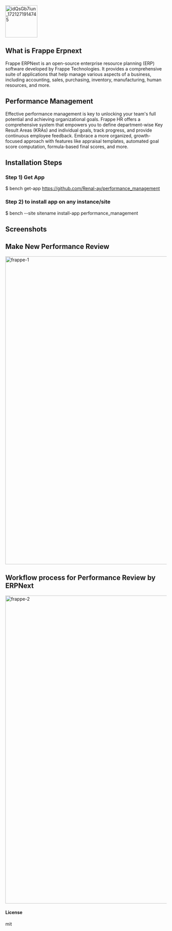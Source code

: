 <img width="100" alt="idQsGb7iun_1721271914745" src="https://github.com/user-attachments/assets/d0d415f7-390f-4e4c-988a-44764de55704">

## What is Frappe Erpnext
Frappe ERPNext is an open-source enterprise resource planning (ERP) software developed by Frappe Technologies. It provides a comprehensive suite of applications that help manage various aspects of a business, including accounting, sales, purchasing, inventory, manufacturing, human resources, and more.

## Performance Management
Effective performance management is key to unlocking your team's full potential and achieving organizational goals. Frappe HR offers a comprehensive system that empowers you to define department-wise Key Result Areas (KRAs) and individual goals, track progress, and provide continuous employee feedback. Embrace a more organized, growth-focused approach with features like appraisal templates, automated goal score computation, formula-based final scores, and more.

## Installation Steps
### Step 1) Get App
$ bench get-app https://github.com/Renal-ay/performance_management


### Step 2) to install app on any instance/site
$ bench --site sitename install-app performance_management

## Screenshots

## Make New Performance Review
<img width="958" alt="frappe-1" src="https://github.com/user-attachments/assets/28f3853a-626d-4c60-8b88-628642809ded">

## Workflow process for Performance Review by ERPNext

<img width="958" alt="frappe-2" src="https://github.com/user-attachments/assets/854832af-117c-4d08-bde3-7f4318bf7799">

#### License

mit
